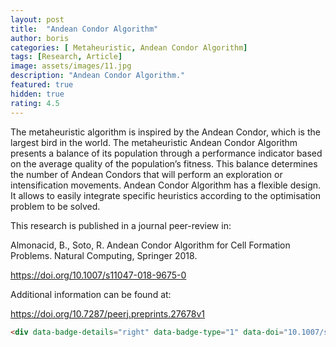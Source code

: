 ```yaml
---
layout: post
title:  "Andean Condor Algorithm"
author: boris
categories: [ Metaheuristic, Andean Condor Algorithm]
tags: [Research, Article]
image: assets/images/11.jpg
description: "Andean Condor Algorithm."
featured: true
hidden: true
rating: 4.5
---
```


The metaheuristic algorithm is inspired by the Andean Condor, which is the largest bird in the world. The metaheuristic Andean Condor Algorithm presents a balance of its population through a performance indicator based on the average quality of the population’s fitness. This balance determines the number of Andean Condors that will perform an exploration or intensification movements. Andean Condor Algorithm has a flexible design. It allows to easily integrate specific heuristics according to the optimisation problem to be solved.

This research is published in a journal peer-review in:

Almonacid, B., Soto, R. Andean Condor Algorithm for Cell Formation Problems. Natural Computing, Springer 2018.

https://doi.org/10.1007/s11047-018-9675-0

Additional information can be found at:

https://doi.org/10.7287/peerj.preprints.27678v1





```html
<div data-badge-details="right" data-badge-type="1" data-doi="10.1007/s11047-018-9675-0" data-hide-no-mentions="true" class="altmetric-embed"></div>
```

<p><div data-badge-details="right" data-badge-type="1" data-doi="10.1007/s11047-018-9675-0" data-hide-no-mentions="true" class="altmetric-embed"></div></p>